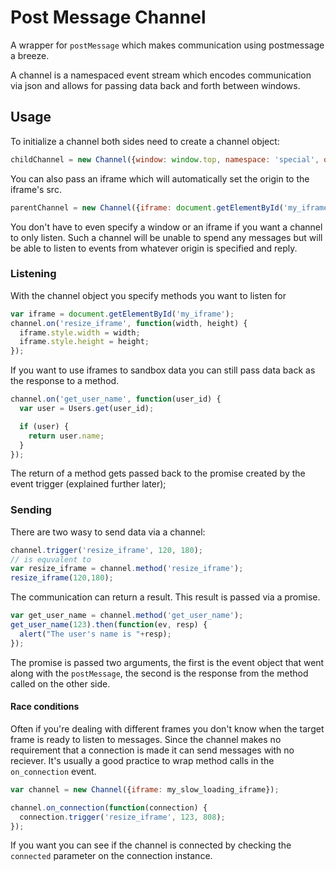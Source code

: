Post Message Channel
====================

A wrapper for `postMessage` which makes communication using postmessage a breeze.

A channel is a namespaced event stream which encodes communication via json and allows
for passing data back and forth between windows.

## Usage

To initialize a channel both sides need to create a channel object:

```js
childChannel = new Channel({window: window.top, namespace: 'special', origin: 'http://parent.dev'});
```

You can also pass an iframe which will automatically set the origin to the iframe's src.

```js
parentChannel = new Channel({iframe: document.getElementById('my_iframe'), namespace: 'special'});
```

You don't have to even specify a window or an iframe if you want a channel to only listen.
Such a channel will be unable to spend any messages but will be able to listen to events from
whatever origin is specified and reply.

### Listening

With the channel object you specify methods you want to listen for

```js
var iframe = document.getElementById('my_iframe');
channel.on('resize_iframe', function(width, height) {
  iframe.style.width = width;
  iframe.style.height = height;
});
```

If you want to use iframes to sandbox data you can still pass data back as the response to a
method.

```js
channel.on('get_user_name', function(user_id) {
  var user = Users.get(user_id);

  if (user) {
    return user.name;
  }
});
```

The return of a method gets passed back to the promise created by the event trigger
(explained further later);

### Sending

There are two wasy to send data via a channel:

```js
channel.trigger('resize_iframe', 120, 180);
// is equvalent to
var resize_iframe = channel.method('resize_iframe');
resize_iframe(120,180);
```

The communication can return a result. This result is passed via a promise.

```js
var get_user_name = channel.method('get_user_name');
get_user_name(123).then(function(ev, resp) {
  alert("The user's name is "+resp);
});
```

The promise is passed two arguments, the first is the event object that went along with
the `postMessage`, the second is the response from the method called on the other side.

#### Race conditions

Often if you're dealing with different frames you don't know when the target frame is ready
to listen to messages. Since the channel makes no requirement that a connection is made it
can send messages with no reciever. It's usually a good practice to wrap method calls in the
`on_connection` event.

```js
var channel = new Channel({iframe: my_slow_loading_iframe});

channel.on_connection(function(connection) {
  connection.trigger('resize_iframe', 123, 808);
});
```

If you want you can see if the channel is connected by checking the `connected` parameter on
the connection instance.
